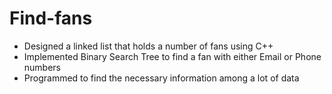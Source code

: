 # Find-fans

*	Designed a linked list that holds a number of fans using C++
* Implemented Binary Search Tree to find a fan with either Email or Phone numbers 
*	Programmed to find the necessary information among a lot of data
